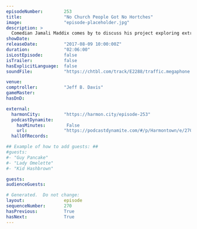 ```yaml
---
episodeNumber:        253
title:                "No Church People Got No Hortches"
image:                "episode-placeholder.jpg"
description: >
  Comedian Jamali Maddix comes by to discuss his project exploring extremism. While role playing, Steve Levy discovers the most beautiful horses he's ever seen. Dan closes the show with a rap about West Virginia. Featuring Dan Harmon, Jeff Davis, Spencer...
showDate:             
releaseDate:          "2017-08-09 10:00:00Z"
duration:             "02:06:00"
isLostEpisode:        false
isTrailer:            false
hasExplicitLanguage:  false
soundFile:            "https://chtbl.com/track/E2288/traffic.megaphone.fm/STA3016743362.mp3?updated=1596764788"

venue:                
comptroller:          "Jeff B. Davis"
gameMaster:           
hasDnD:               

external:
  harmonCity:         "https://harmon.city/episode-253"
  podcastDynamite:
    hasMinutes:        False
    url:              "https://podcastdynamite.com/#/p/Harmontown/e/270/253"
  hallOfRecords:      

## Example of how to add guests: ##
#guests:
#- "Guy Pancake"
#- "Lady Omelette"
#- "Kid Hashbrown"

guests:
audienceGuests:

# Generated.  Do not change:
layout:               episode
sequenceNumber:       270
hasPrevious:          True
hasNext:              True
---
```


<!-- The episode description will be rendered here -->
<!-- Add your content below here -->

